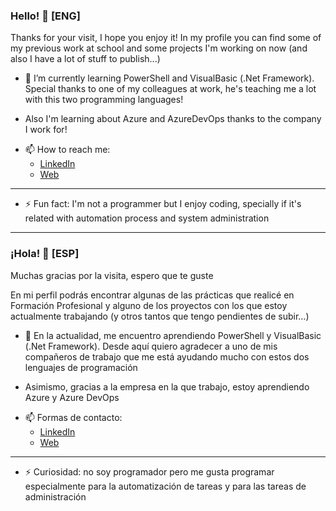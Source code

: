 ### Hello! 👋 [ENG]

<!--
**c-garciao/c-garciao** is a ✨ _special_ ✨ repository because its `README.md` (this file) appears on your GitHub profile.
-->
Thanks for your visit, I hope you enjoy it! 
In my profile you can find some of my previous work at school and some projects I'm working on now (and also I have a lot of stuff to publish...)


<!--- 🔭 I’m currently working on ...-->
- 🌱 I’m currently learning PowerShell and VisualBasic (.Net Framework). Special thanks to one of my colleagues at work, he's teaching me a lot with this two programming languages!
* Also I'm learning about Azure and AzureDevOps thanks to the company I work for!

<!--
- 👯 I’m looking to collaborate on ...
- 🤔 I’m looking for help with ...
- 💬 Ask me about ...
-->
- 📫 How to reach me: 
  * [LinkedIn](https://www.linkedin.com/in/c-garciao)
  * [Web](https://cgarciao.duckdns.org/index.html)
* **
<!--
- 😄 Pronouns: ...
-->
- ⚡ Fun fact: I'm not a programmer but I enjoy coding, specially if it's related with automation process and system administration

---

### ¡Hola! 👋 [ESP]

<!--
**c-garciao/c-garciao** is a ✨ _special_ ✨ repository because its `README.md` (this file) appears on your GitHub profile.
-->
Muchas gracias por la visita, espero que te guste 

En mi perfil podrás encontrar algunas de las prácticas que realicé en Formación Profesional y alguno de los proyectos con los que estoy actualmente trabajando (y otros tantos que tengo pendientes de subir...)


<!--- 🔭 I’m currently working on ...-->
- 🌱 En la actualidad, me encuentro aprendiendo PowerShell y VisualBasic (.Net Framework). Desde aquí quiero agradecer a uno de mis compañeros de trabajo que me está ayudando mucho con estos dos lenguajes de programación
* Asimismo, gracias a la empresa en la que trabajo, estoy aprendiendo Azure y Azure DevOps

<!--
- 👯 I’m looking to collaborate on ...
- 🤔 I’m looking for help with ...
- 💬 Ask me about ...
-->
- 📫 Formas de contacto: 
  * [LinkedIn](https://www.linkedin.com/in/c-garciao)
  * [Web](https://cgarciao.duckdns.org/index.html)
* **
<!--
- 😄 Pronouns: ...
-->
- ⚡ Curiosidad: no soy programador pero me gusta programar especialmente para la automatización de tareas y para las tareas de administración
